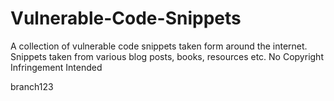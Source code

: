 # Vulnerable-Code-Snippets

A collection of vulnerable code snippets taken form around the internet. Snippets taken from various blog posts, books, resources etc. No Copyright Infringement Intended

branch123

